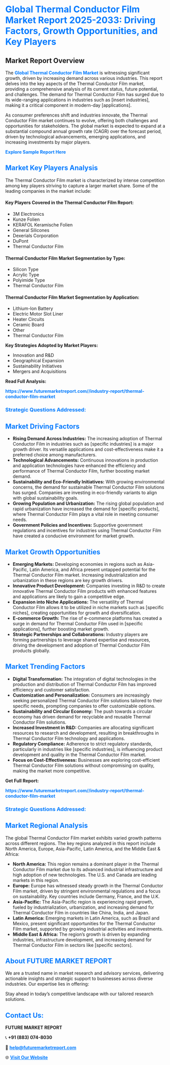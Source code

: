 <h1 style="color: #007BFF;">Global Thermal Conductor Film Market Report 2025-2033: Driving Factors, Growth Opportunities, and Key Players</h1>

<section id="overview">
<h2>Market Report Overview</h2>
<p>The <a href="https://www.futuremarketreport.com//industry-report/thermal-conductor-film-market" style="color: #007BFF; text-decoration: none;"><strong>Global Thermal Conductor Film Market</strong></a> is witnessing significant growth, driven by increasing demand across various industries. This report delves into the key aspects of the Thermal Conductor Film market, providing a comprehensive analysis of its current status, future potential, and challenges. The demand for Thermal Conductor Film has surged due to its wide-ranging applications in industries such as [insert industries], making it a critical component in modern-day [applications].</p>
<p>As consumer preferences shift and industries innovate, the Thermal Conductor Film market continues to evolve, offering both challenges and opportunities for stakeholders. The global market is expected to expand at a substantial compound annual growth rate (CAGR) over the forecast period, driven by technological advancements, emerging applications, and increasing investments by major players.</p>
</section>

<section id="overview">
<p><a href="https://www.futuremarketreport.com//request-sample/reportId=86711" style="color: #007BFF; text-decoration: none;"><strong>Explore Sample Report Here</strong></a></p>
</section>

<section id="key-players">
<h2 style="color: #007BFF;">Market Key Players Analysis</h2>
<p>The Thermal Conductor Film market is characterized by intense competition among key players striving to capture a larger market share. Some of the leading companies in the market include:</p>
<h4>Key Players Covered in the Thermal Conductor Film Report:</h4>
<ul><li>3M Electronics</li><li>Kunze Folien</li><li>KERAFOL Keramische Folien</li><li>General Silicones</li><li>Dexerials Corporation</li><li>DuPont</li><li>Thermal Conductor Film</li></ul>
<h4>Thermal Conductor Film Market Segmentation by Type:</h4>
<ul><li>Silicon Type</li><li>Acrylic Type</li><li>Polyimide Type</li><li>Thermal Conductor Film</li></ul>

<h4>Thermal Conductor Film Market Segmentation by Application:</h4>
<ul><li>Lithium-Ion Battery</li><li>Electric Motor Slot Liner</li><li>Heater Circuits</li><li>Ceramic Board</li><li>Other</li><li>Thermal Conductor Film</li></ul>
<p><strong>Key Strategies Adopted by Market Players:</strong></p>
<ul>
<li>Innovation and R&D</li>
<li>Geographical Expansion</li>
<li>Sustainability Initiatives</li>
<li>Mergers and Acquisitions</li>
</ul>
</section>

<section>
<p><strong>Read Full Analysis: </strong></p><a href="https://www.futuremarketreport.com//industry-report/thermal-conductor-film-market" style="color: #007BFF; text-decoration: none;"><strong>https://www.futuremarketreport.com//industry-report/thermal-conductor-film-market</strong></a>
<h3 style="color: #007BFF;">Strategic Questions Addressed:</h3>
</section>

<section id="driving-factors">
<h2 style="color: #007BFF;">Market Driving Factors</h2>
<ul>
<li><strong>Rising Demand Across Industries:</strong> The increasing adoption of Thermal Conductor Film in industries such as [specific industries] is a major growth driver. Its versatile applications and cost-effectiveness make it a preferred choice among manufacturers.</li>
<li><strong>Technological Advancements:</strong> Continuous innovations in production and application technologies have enhanced the efficiency and performance of Thermal Conductor Film, further boosting market demand.</li>
<li><strong>Sustainability and Eco-Friendly Initiatives:</strong> With growing environmental concerns, the demand for sustainable Thermal Conductor Film solutions has surged. Companies are investing in eco-friendly variants to align with global sustainability goals.</li>
<li><strong>Growing Population and Urbanization:</strong> The rising global population and rapid urbanization have increased the demand for [specific products], where Thermal Conductor Film plays a vital role in meeting consumer needs.</li>
<li><strong>Government Policies and Incentives:</strong> Supportive government regulations and incentives for industries using Thermal Conductor Film have created a conducive environment for market growth.</li>
</ul>
</section>

<section id="growth-opportunities">
<h2 style="color: #007BFF;">Market Growth Opportunities</h2>
<ul>
<li><strong>Emerging Markets:</strong> Developing economies in regions such as Asia-Pacific, Latin America, and Africa present untapped potential for the Thermal Conductor Film market. Increasing industrialization and urbanization in these regions are key growth drivers.</li>
<li><strong>Innovative Product Development:</strong> Companies investing in R&D to create innovative Thermal Conductor Film products with enhanced features and applications are likely to gain a competitive edge.</li>
<li><strong>Expansion into Niche Applications:</strong> The versatility of Thermal Conductor Film allows it to be utilized in niche markets such as [specific niches], creating opportunities for growth and diversification.</li>
<li><strong>E-commerce Growth:</strong> The rise of e-commerce platforms has created a surge in demand for Thermal Conductor Film used in [specific applications], further boosting market growth.</li>
<li><strong>Strategic Partnerships and Collaborations:</strong> Industry players are forming partnerships to leverage shared expertise and resources, driving the development and adoption of Thermal Conductor Film products globally.</li>
</ul>
</section>

<section id="trending-factors">
<h2 style="color: #007BFF;">Market Trending Factors</h2>
<ul>
<li><strong>Digital Transformation:</strong> The integration of digital technologies in the production and distribution of Thermal Conductor Film has improved efficiency and customer satisfaction.</li>
<li><strong>Customization and Personalization:</strong> Consumers are increasingly seeking personalized Thermal Conductor Film solutions tailored to their specific needs, prompting companies to offer customizable options.</li>
<li><strong>Sustainability and Circular Economy:</strong> The push towards a circular economy has driven demand for recyclable and reusable Thermal Conductor Film solutions.</li>
<li><strong>Increased Investment in R&D:</strong> Companies are allocating significant resources to research and development, resulting in breakthroughs in Thermal Conductor Film technology and applications.</li>
<li><strong>Regulatory Compliance:</strong> Adherence to strict regulatory standards, particularly in industries like [specific industries], is influencing product development and quality in the Thermal Conductor Film market.</li>
<li><strong>Focus on Cost-Effectiveness:</strong> Businesses are exploring cost-efficient Thermal Conductor Film solutions without compromising on quality, making the market more competitive.</li>
</ul>
</section>

<section>
<p><strong>Get Full Report: </strong></p><a href="https://www.futuremarketreport.com//industry-report/thermal-conductor-film-market" style="color: #007BFF; text-decoration: none;"><strong>https://www.futuremarketreport.com//industry-report/thermal-conductor-film-market</strong></a>
<h3 style="color: #007BFF;">Strategic Questions Addressed:</h3>
</section>


<section id="regional-analysis">
<h2 style="color: #007BFF;">Market Regional Analysis</h2>
<p>The global Thermal Conductor Film market exhibits varied growth patterns across different regions. The key regions analyzed in this report include North America, Europe, Asia-Pacific, Latin America, and the Middle East & Africa:</p>
<ul>
<li><strong>North America:</strong> This region remains a dominant player in the Thermal Conductor Film market due to its advanced industrial infrastructure and high adoption of new technologies. The U.S. and Canada are leading markets in this region.</li>
<li><strong>Europe:</strong> Europe has witnessed steady growth in the Thermal Conductor Film market, driven by stringent environmental regulations and a focus on sustainability. Key countries include Germany, France, and the U.K.</li>
<li><strong>Asia-Pacific:</strong> The Asia-Pacific region is experiencing rapid growth, fueled by industrialization, urbanization, and increasing demand for Thermal Conductor Film in countries like China, India, and Japan.</li>
<li><strong>Latin America:</strong> Emerging markets in Latin America, such as Brazil and Mexico, present significant opportunities for the Thermal Conductor Film market, supported by growing industrial activities and investments.</li>
<li><strong>Middle East & Africa:</strong> The region’s growth is driven by expanding industries, infrastructure development, and increasing demand for Thermal Conductor Film in sectors like [specific sectors].</li>
</ul>
</section>

<footer>
<h2 style="color: #007BFF;">About FUTURE MARKET REPORT</h2>
<p>We are a trusted name in market research and advisory services, delivering actionable insights and strategic support to businesses across diverse industries. Our expertise lies in offering:</p>

<p>Stay ahead in today’s competitive landscape with our tailored research solutions.</p>

<h2 style="color: #007BFF;">Contact Us:</h2>
<p><strong>FUTURE MARKET REPORT</strong></p>
<p>📞 <strong>+91 (883) 074-8030</strong></p>
<p>📧 <strong><a href="mailto:help@futuremarketreport.com" style="color: #007BFF;">help@futuremarketreport.com</a></strong></p>
<p>🌐 <strong><a href="https://www.futuremarketreport.com/" style="color: #007BFF;">Visit Our Website</a></strong></p>
</footer>